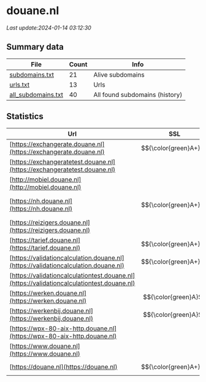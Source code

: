 # douane.nl
*Last update:2024-01-14 03:12:30*
## Summary data
| File       | Count | Info |
|------------|-------|------|
|[subdomains.txt](/data/douane/subdomains.txt)|21|Alive subdomains|
|[urls.txt](/data/douane/urls.txt)|13|Urls|
|[all_subdomains.txt](/data/douane/all_subdomains.txt)|40|All found subdomains (history)|
## Statistics
| Url | SSL | Server | Cookie | HSTS | CSP | XFO | XXP | RP | Tech |
|------------|-------|------|------|------|------|------|------|------|------|
|[https://exchangerate.douane.nl](https://exchangerate.douane.nl)| $${\color{green}A+}$$ | |:warning: |:white_check_mark: | |:white_check_mark: | |:white_check_mark: |HSTS IBM DataPower|
|[https://exchangeratetest.douane.nl](https://exchangeratetest.douane.nl)| | |:warning: |:white_check_mark: | |:white_check_mark: |:white_check_mark: |:white_check_mark: |HSTS IBM DataPower|
|[http://mobiel.douane.nl](http://mobiel.douane.nl)| | |:warning: |:white_check_mark: |:warning: |:white_check_mark: |:white_check_mark: |:white_check_mark: ||
|[https://nh.douane.nl](https://nh.douane.nl)| $${\color{green}A+}$$ | |:warning: |:white_check_mark: | |:white_check_mark: |:white_check_mark: |:white_check_mark: |HSTS MySQL PHP WordP...|
|[https://reizigers.douane.nl](https://reizigers.douane.nl)| | | | | | | |:white_check_mark: |Microsoft HTTPAPI:2....|
|[https://tarief.douane.nl](https://tarief.douane.nl)| $${\color{green}A+}$$ | |:warning: |:white_check_mark: | |:white_check_mark: |:white_check_mark: |:white_check_mark: |F5 BigIP|
|[https://validationcalculation.douane.nl](https://validationcalculation.douane.nl)| $${\color{green}A+}$$ | | |:white_check_mark: | |:white_check_mark: | |:white_check_mark: |HSTS IBM DataPower|
|[https://validationcalculationtest.douane.nl](https://validationcalculationtest.douane.nl)| | | |:white_check_mark: | |:white_check_mark: |:white_check_mark: |:white_check_mark: |HSTS IBM DataPower|
|[https://werken.douane.nl](https://werken.douane.nl)| $${\color{green}A}$$ |ponos maximum|:warning: |:white_check_mark: |:warning: |:white_check_mark: |:white_check_mark: |:white_check_mark: |HSTS|
|[https://werkenbij.douane.nl](https://werkenbij.douane.nl)| $${\color{green}A}$$ |ponos maximum|:warning: |:white_check_mark: |:warning: |:white_check_mark: |:white_check_mark: |:white_check_mark: |HSTS|
|[https://wpx-80-aix-http.douane.nl](https://wpx-80-aix-http.douane.nl)| | | | | | | |:white_check_mark: |F5 BigIP|
|[https://www.douane.nl](https://www.douane.nl)| | |:warning: |:white_check_mark: |:warning: |:white_check_mark: |:white_check_mark: |:white_check_mark: |HSTS|
|[https://douane.nl](https://douane.nl)| $${\color{green}A+}$$ | |:warning: |:white_check_mark: |:warning: |:white_check_mark: |:white_check_mark: |:white_check_mark: |HSTS|